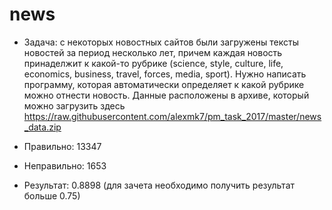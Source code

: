 # news

- Задача: с некоторых новостных сайтов были загружены тексты новостей за период несколько лет, причем каждая новость принаделжит к какой-то рубрике (science, style, culture, life, economics, business, travel, forces, media, sport). Нужно написать программу, которая автоматически определяет к какой рубрике можно отнести новость. Данные расположены в архиве, который можно загрузить здесь https://raw.githubusercontent.com/alexmk7/pm_task_2017/master/news_data.zip

- Правильно: 13347
- Неправильно: 1653
- Результат: 0.8898 (для зачета необходимо получить результат больше 0.75)
